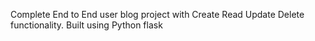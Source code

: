 Complete End to End user blog project with Create Read Update Delete functionality. Built using Python flask
